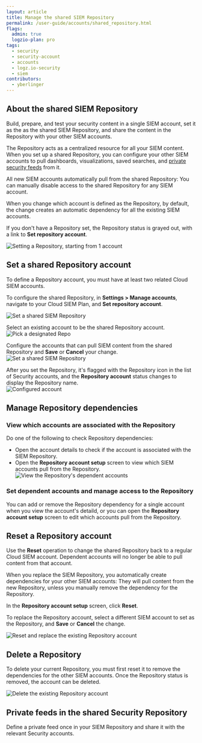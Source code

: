 ```yaml
---
layout: article
title: Manage the shared SIEM Repository
permalink: /user-guide/accounts/shared_repository.html
flags:
  admin: true
  logzio-plan: pro
tags:
  - security
  - security-account
  - accounts
  - logz.io-security
  - siem
contributors:
  - yberlinger
---
```


## About the shared SIEM Repository 

Build, prepare, and test your security content in a single SIEM account, set it as the  as the shared SIEM Repository, and share the content in the Repository with your other SIEM accounts.

The Repository acts as a centralized resource for all your SIEM content. When you set up a shared Repository, you can configure your other SIEM accounts to pull dashboards, visualizations, saved searches, and [private security feeds](/user-guide/cloud-siem/private-feeds) from it. 

All new SIEM accounts automatically pull from the shared Repository: You can manually disable access to the shared Repository for any SIEM account.

When you change which account is defined as the Repository, by default, the change creates an automatic dependency for all the existing SIEM accounts. 

If you don't have a Repository set, the Repository status is grayed out, with a link to **Set repository account**. 

![Setting a Repository, starting from 1 account](https://dytvr9ot2sszz.cloudfront.net/logz-docs/accounts/repo-setup_start_from_1acct.gif)

<!--WIP placeholder for shared Repository topic WIIFM  -->

## Set a shared Repository account
To define a Repository account, you must have at least two related Cloud SIEM accounts.

To configure the shared Repository, in **Settings > Manage accounts**, navigate to your Cloud SIEM Plan, and **Set repository account**.


![Set a shared SIEM Repository](https://dytvr9ot2sszz.cloudfront.net/logz-docs/accounts/repo_set-account.png)

Select an existing account to be the shared Repository account.
![Pick a designated Repo](https://dytvr9ot2sszz.cloudfront.net/logz-docs/accounts/repo_picklist.gif) 

Configure the accounts that can pull SIEM content from the shared Repository and **Save** or **Cancel** your change. 
![Set a shared SIEM Repository ](https://dytvr9ot2sszz.cloudfront.net/logz-docs/accounts/repo_dependent_accts.png)

After you set the Repository, it's flagged with the Repository icon <!--<i class="li li-repository"></i> -->in the list of Security accounts, and the **Repository account** status changes to display the Repository name.  
![Configured account](https://dytvr9ot2sszz.cloudfront.net/logz-docs/accounts/repo_all_set.png)


## Manage Repository dependencies

### View which accounts are associated with the Repository

Do one of the following to check Repository dependencies: 

- Open the account details to check if the account is associated with the SIEM Repository.
- Open the **Repository account setup** screen to view which SIEM accounts pull from the Repository.
    ![View the Repository's dependent accounts](https://dytvr9ot2sszz.cloudfront.net/logz-docs/accounts/repo_view_dependant_accts.gif)

### Set dependent accounts and manage access to the Repository

You can add or remove the Repository dependency for a single account when you view the account's detaild, or you can   open the **Repository account setup** screen to edit which accounts pull from the Repository.

## Reset a Repository account

Use the **Reset** operation to change the shared Repository back to a regular Cloud SIEM account. Dependent accounts will no longer be able to pull content from that account.

When you replace the SIEM Repository, you automatically create dependencies for your other SIEM accounts: They will pull content from the new Repository, unless you manually remove the dependency for the Repository.

In the **Repository account setup** screen, click **Reset**. 

To replace the Repository account, select a different SIEM account to set as the Repository, and **Save** or **Cancel** the change. 

![Reset and replace the existing Repository account](https://dytvr9ot2sszz.cloudfront.net/logz-docs/accounts/repo_reset.gif)


## Delete a Repository 

To delete your current Repository, you must first reset it to remove the dependencies for the other SIEM accounts. Once the Repository status is removed, the account can be deleted.

![Delete the existing Repository account](https://dytvr9ot2sszz.cloudfront.net/logz-docs/accounts/repo_reset-delete.gif)

## Private feeds in the shared Security Repository

Define a private feed once in your SIEM Repository and share it with the relevant Security accounts.